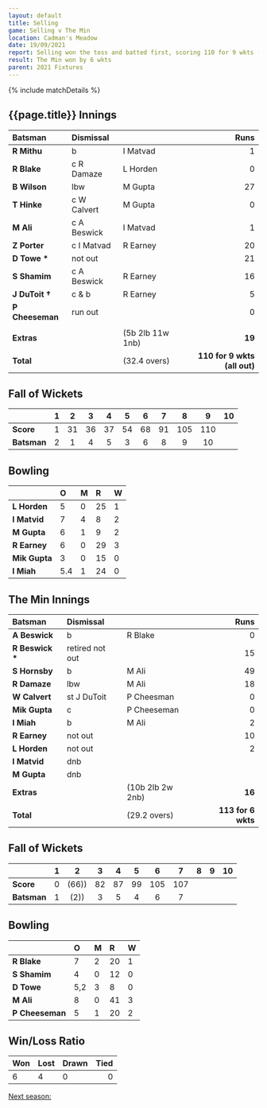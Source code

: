 ```yaml
---
layout: default
title: Selling
game: Selling v The Min
location: Cadman's Meadow
date: 19/09/2021
report: Selling won the toss and batted first, scoring 110 for 9 wkts (all out). The Min made 113 for 6 wkts in reply.
result: The Min won by 6 wkts
parent: 2021 Fixtures
---
```


{% include matchDetails %}

## {{page.title}} Innings

| Batsman | Dismissal | | Runs |
|:---|:---|---|---:|
| **R Mithu** | b | I Matvad | 1 |
| **R Blake** | c R Damaze | L Horden | 0 |
| **B Wilson** | lbw | M Gupta | 27 |
| **T Hinke** | c W Calvert | M Gupta | 0 |
| **M Ali** | c A Beswick | I Matvad | 1 |
| **Z Porter** | c I Matvad | R Earney | 20 |
| **D Towe &#42;** | not out |  | 21 |
| **S Shamim** | c A Beswick | R Earney | 16 |
| **J DuToit &#8224;** | c & b | R Earney | 5 |
| **P Cheeseman** | run out |  | 0 |
| | | | |
| **Extras** | | (5b 2lb 11w 1nb) | **19** |
| **Total** | | (32.4 overs) | **110 for 9 wkts (all out)** |

## Fall of Wickets

| | 1 | 2 | 3 | 4 | 5 | 6 | 7 | 8 | 9 | 10 |
|---|:---:|:---:|:---:|:---:|:---:|:---:|:---:|:---:|:---:|:---:|
| **Score** | 1 | 31 | 36 | 37 | 54 | 68 | 91 | 105 | 110 |  |
| **Batsman** | 2 | 1 | 4 | 5 | 3 | 6 | 8 | 9 | 10 |  |

## Bowling

| | O | M | R | W |
|---|:---|:---|:---|:---|
| **L Horden** | 5 | 0 | 25 | 1 |
| **I Matvid** | 7 | 4 | 8 | 2 |
| **M Gupta** | 6 | 1 | 9 | 2 |
| **R Earney** | 6 | 0 | 29 | 3 |
| **Mik Gupta** | 3 | 0 | 15 | 0 |
| **I Miah** | 5.4 | 1 | 24 | 0 |

## The Min Innings

| Batsman | Dismissal | | Runs |
|:---|:---|---|---:|
| **A Beswick** | b | R Blake | 0 |
| **R Beswick &#42;** | retired not out | | 15 |
| **S Hornsby** | b | M Ali | 49 |
| **R Damaze** | lbw | M Ali | 18 |
| **W Calvert** | st J DuToit | P Cheesman | 0 |
| **Mik Gupta** | c | P Cheeseman | 0 |
| **I Miah** | b | M Ali | 2 |
| **R Earney** | not out | | 10 |
| **L Horden** | not out | | 2 |
| **I Matvid** | dnb |  |  |
| **M Gupta** | dnb |  |  |  
| **Extras** | | (10b 2lb 2w 2nb) | **16** |
| **Total** | | (29.2 overs) | **113 for 6 wkts** |

## Fall of Wickets

| | 1 | 2 | 3 | 4 | 5 | 6 | 7 | 8 | 9 | 10 |
|---|:---:|:---:|:---:|:---:|:---:|:---:|:---:|:---:|:---:|:---:|
| **Score** | 0 | (66)) | 82 | 87 | 99 | 105 | 107 |  |  |  |
| **Batsman** | 1 | (2)) | 3 | 5 | 4 | 6 | 7 |  |  |  |

## Bowling

| | O | M | R | W |
|---|:---|:---|:---|:---|
| **R Blake** | 7 | 2 | 20 | 1 |
| **S Shamim** | 4 | 0 | 12 | 0 |
| **D Towe** | 5,2 | 3 | 8 | 0 |
| **M Ali** | 8 | 0 | 41 | 3 |
| **P Cheeseman** | 5 | 1 | 20 | 2 |

## Win/Loss Ratio

| Won | Lost | Drawn | Tied |
|:---|:---|:---|---:|
| 6 | 4 | 0 | 0 |

[Next season:](../2022/)